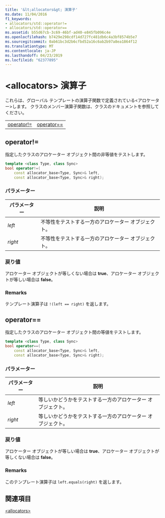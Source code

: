 ```yaml
---
title: '&lt;allocators&gt; 演算子'
ms.date: 11/04/2016
f1_keywords:
- allocators/std::operator!=
- allocators/std::operator==
ms.assetid: b55d67cb-3c69-46bf-ad40-e845fb096c4e
ms.openlocfilehash: b7429e298cdf14d727fc481db6c4a3bf8574b5e7
ms.sourcegitcommit: 0ab61bc3d2b6cfbd52a16c6ab2b97a8ea1864f12
ms.translationtype: MT
ms.contentlocale: ja-JP
ms.lasthandoff: 04/23/2019
ms.locfileid: "62377895"
---
```

# <a name="ltallocatorsgt-operators"></a>&lt;allocators&gt; 演算子

これらは、グローバル テンプレートの演算子関数で定義されている&lt;アロケーター&gt;します。 クラスのメンバー演算子関数は、クラスのドキュメントを参照してください。

|||
|-|-|
|[operator!=](#op_neq)|[operator==](#op_eq_eq)|

## <a name="op_neq"></a>  operator!=

指定したクラスのアロケーター オブジェクト間の非等値をテストします。

```cpp
template <class Type, class Sync>
bool operator!=(
    const allocator_base<Type, Sync>& left,
    const allocator_base<Type, Sync>& right);
```

### <a name="parameters"></a>パラメーター

|パラメーター|説明|
|---------------|-----------------|
|*left*|不等性をテストする一方のアロケーター オブジェクト。|
|*right*|不等性をテストする一方のアロケーター オブジェクト。|

### <a name="return-value"></a>戻り値

アロケーター オブジェクトが等しくない場合は **true**、アロケーター オブジェクトが等しい場合は **false**。

### <a name="remarks"></a>Remarks

テンプレート演算子は `!(left == right)` を返します。

## <a name="op_eq_eq"></a>  operator==

指定したクラスのアロケーター オブジェクト間の等値をテストします。

```cpp
template <class Type, class Sync>
bool operator==(
    const allocator_base<Type, Sync>& left,
    const allocator_base<Type, Sync>& right);
```

### <a name="parameters"></a>パラメーター

|パラメーター|説明|
|---------------|-----------------|
|*left*|等しいかどうかをテストする一方のアロケーター オブジェクト。|
|*right*|等しいかどうかをテストする一方のアロケーター オブジェクト。|

### <a name="return-value"></a>戻り値

アロケーター オブジェクトが等しい場合は **true**、アロケーター オブジェクトが等しくない場合は **false**。

### <a name="remarks"></a>Remarks

このテンプレート演算子は `left.equals(right)` を返します。

## <a name="see-also"></a>関連項目

[\<allocators>](../standard-library/allocators-header.md)
